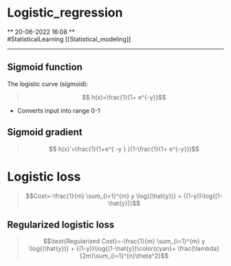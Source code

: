 


# Logistic_regression
** 20-06-2022  16:08 **    
#StatisticalLearning [[Statistical_modeling]]
___
## Sigmoid function
The logistic curve (sigmoid):
> $$ h(x)=\frac{1}{1+ e^{-y}}$$
- Converts input into range 0-1

## Sigmoid gradient 
>$$ h(x)'=\frac{1}{1+e^{ -y } }(1-\frac{1}{1+ e^{-y}})$$

# Logistic loss
> $$Cost=-\frac{1}{m} \sum_{i=1}^{m} y \log{(\hat{y})} + {(1-y)}\log{(1-\hat{y})}$$

## Regularized logistic loss 

> $$\text{Regularized Cost}=-\frac{1}{m} \sum_{i=1}^{m} y \log{(\hat{y})} + {(1-y)}\log{(1-\hat{y})\color{cyan}+ \frac{\lambda} {2m}\sum_{i=1}^{n}\theta^2}$$


